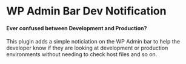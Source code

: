 WP Admin Bar Dev Notification
====================================

#### Ever confused between Development and Production?

This plugin adds a simple noticiation on the WP Admin bar to help the developer know if they are looking at development or production environments without needing to check host files and so on. 
